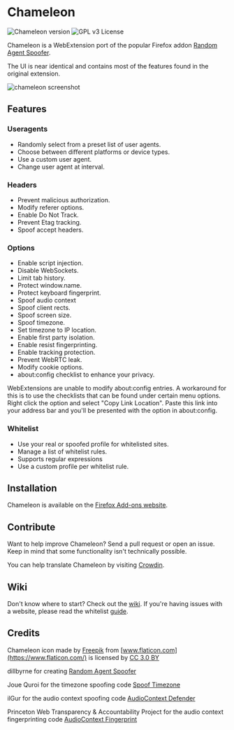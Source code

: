 # Chameleon

![Chameleon version](https://img.shields.io/badge/version-0.12.6-brightgreen.svg)
![GPL v3 License](https://img.shields.io/badge/license-GPL%20v3-blue.svg)

Chameleon is a WebExtension port of the popular Firefox addon [Random Agent Spoofer](https://github.com/dillbyrne/random-agent-spoofer).

The UI is near identical and contains most of the features found in the original extension.

![chameleon screenshot](https://user-images.githubusercontent.com/14242625/56843333-85907080-6832-11e9-941d-d7b2db6d9982.png)


## Features

### Useragents

- Randomly select from a preset list of user agents.
- Choose between different platforms or device types.
- Use a custom user agent.
- Change user agent at interval.

### Headers

- Prevent malicious authorization.
- Modify referer options.
- Enable Do Not Track.
- Prevent Etag tracking.
- Spoof accept headers. 

### Options

- Enable script injection.
- Disable WebSockets.
- Limit tab history.
- Protect window.name.
- Protect keyboard fingerprint.
- Spoof audio context
- Spoof client rects.
- Spoof screen size.
- Spoof timezone.
- Set timezone to IP location.
- Enable first party isolation.
- Enable resist fingerprinting.
- Enable tracking protection.
- Prevent WebRTC leak.
- Modify cookie options.
- about:config checklist to enhance your privacy.

WebExtensions are unable to modify about:config entries. A workaround for this is to use the checklists that can be found under certain menu options. Right click the option and select "Copy Link Location". Paste this link into your address bar and you'll be presented with the option in about:config.

### Whitelist

- Use your real or spoofed profile for whitelisted sites.
- Manage a list of whitelist rules.
- Supports regular expressions
- Use a custom profile per whitelist rule.

## Installation

Chameleon is available on the [Firefox Add-ons website](https://addons.mozilla.org/firefox/addon/chameleon-ext).

## Contribute

Want to help improve Chameleon? Send a pull request or open an issue. Keep in mind that some functionality isn't technically possible.

You can help translate Chameleon by visiting [Crowdin](https://crowdin.com/project/chameleon).

## Wiki

Don't know where to start? Check out the [wiki](https://github.com/sereneblue/chameleon/wiki). If you're having issues with a website, please read the whitelist [guide](https://github.com/sereneblue/chameleon/wiki/Whitelist#recommended-sites-to-add-to-the-whitelist).

## Credits

Chameleon icon made by [Freepik](http://www.freepik.com) from [www.flaticon.com](https://www.flaticon.com/) is licensed by [CC 3.0 BY](http://creativecommons.org/licenses/by/3.0/")

dillbyrne for creating [Random Agent Spoofer](https://github.com/dillbyrne/random-agent-spoofer)

Joue Quroi for the timezone spoofing code [Spoof Timezone](https://github.com/joue-quroi/spoof-timezone)

ilGur for the audio context spoofing code [AudioContext Defender](https://mybrowseraddon.com/audiocontext-defender.html)

Princeton Web Transparency & Accountability Project for the audio context fingerprinting code [AudioContext Fingerprint](https://audiofingerprint.openwpm.com/)
